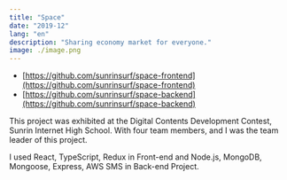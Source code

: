 ```yaml
---
title: "Space"
date: "2019-12"
lang: "en"
description: "Sharing economy market for everyone."
image: ./image.png
---
```


* [https://github.com/sunrinsurf/space-frontend](https://github.com/sunrinsurf/space-frontend)
* [https://github.com/sunrinsurf/space-backend](https://github.com/sunrinsurf/space-backend)

This project was exhibited at the Digital Contents Development Contest, Sunrin Internet High School. With four team members, and I was the team leader of this project.

I used React, TypeScript, Redux in Front-end and Node.js, MongoDB, Mongoose, Express, AWS SMS in Back-end Project.
